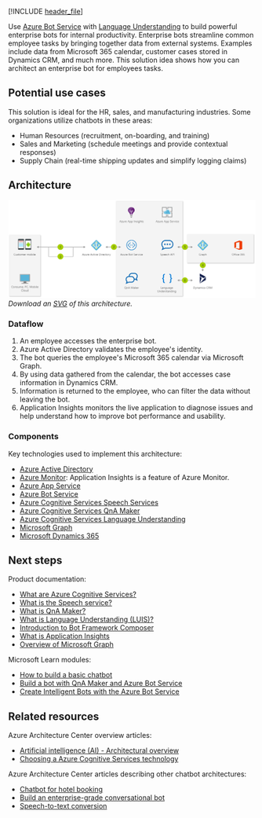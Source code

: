 [!INCLUDE [header_file](../../../includes/sol-idea-header.md)]

Use [Azure Bot Service](/azure/bot-service/) with [Language Understanding](/azure/cognitive-services/luis/) to build powerful enterprise bots for internal productivity. Enterprise bots streamline common employee tasks by bringing together data from external systems. Examples include data from Microsoft 365 calendar, customer cases stored in Dynamics CRM, and much more. This solution idea shows how you can architect an enterprise bot for employees tasks.

## Potential use cases

This solution is ideal for the HR, sales, and manufacturing industries. Some organizations utilize chatbots in these areas:

- Human Resources (recruitment, on-boarding, and training)
- Sales and Marketing (schedule meetings and provide contextual responses)
- Supply Chain (real-time shipping updates and simplify logging claims)

## Architecture

![Architecture diagram: enterprise bot working with Office 365 and Dynamics CRM to streamline common employee tasks.](../media/enterprise-productivity-chatbot.png)
*Download an [SVG](../media/enterprise-productivity-chatbot.svg) of this architecture.*

### Dataflow

1. An employee accesses the enterprise bot.
1. Azure Active Directory validates the employee's identity.
1. The bot queries the employee's Microsoft 365 calendar via Microsoft Graph.
1. By using data gathered from the calendar, the bot accesses case information in Dynamics CRM.
1. Information is returned to the employee, who can filter the data without leaving the bot.
1. Application Insights monitors the live application to diagnose issues and help understand how to improve bot performance and usability.

### Components

Key technologies used to implement this architecture:

* [Azure Active Directory](https://azure.microsoft.com/services/active-directory)
* [Azure Monitor](https://azure.microsoft.com/services/monitor): Application Insights is a feature of Azure Monitor.
* [Azure App Service](https://azure.microsoft.com/services/app-service)
* [Azure Bot Service](https://azure.microsoft.com/services/bot-service)
* [Azure Cognitive Services Speech Services](https://azure.microsoft.com/services/cognitive-services/speech-services)
* [Azure Cognitive Services QnA Maker](https://azure.microsoft.com/services/cognitive-services/qna-maker)
* [Azure Cognitive Services Language Understanding](https://azure.microsoft.com/services/cognitive-services/language-understanding-intelligent-service)
* [Microsoft Graph](https://developer.microsoft.com/graph)
* [Microsoft Dynamics 365](https://dynamics.microsoft.com)

## Next steps

Product documentation:

* [What are Azure Cognitive Services?](/azure/cognitive-services/what-are-cognitive-services)
* [What is the Speech service?](/azure/cognitive-services/speech-service/overview)
* [What is QnA Maker?](/azure/cognitive-services/QnAMaker/Overview/overview)
* [What is Language Understanding (LUIS)?](/azure/cognitive-services/luis/what-is-luis)
* [Introduction to Bot Framework Composer](/composer/introduction)
* [What is Application Insights](/azure/azure-monitor/app/app-insights-overview)
* [Overview of Microsoft Graph](/graph/overview)

Microsoft Learn modules:

* [How to build a basic chatbot](/learn/modules/how-build-basic-chatbot)
* [Build a bot with QnA Maker and Azure Bot Service](/learn/modules/build-faq-chatbot-qna-maker-azure-bot-service)
* [Create Intelligent Bots with the Azure Bot Service](/learn/paths/create-bots-with-the-azure-bot-service)

## Related resources

Azure Architecture Center overview articles:

* [Artificial intelligence (AI) - Architectural overview](../../data-guide/big-data/ai-overview.md)
* [Choosing a Azure Cognitive Services technology](../../data-guide/technology-choices/cognitive-services.md)

Azure Architecture Center articles describing other chatbot architectures:

* [Chatbot for hotel booking](../../example-scenario/ai/commerce-chatbot.yml)
* [Build an enterprise-grade conversational bot](../../reference-architectures/ai/conversational-bot.yml)
* [Speech-to-text conversion](../../reference-architectures/ai/speech-to-text-transcription-pipeline.yml)
